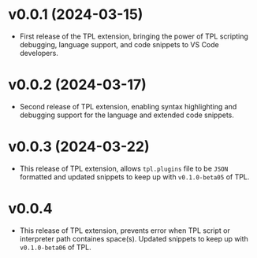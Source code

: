 # v0.0.1 (2024-03-15)

* First release of the TPL extension, bringing the power of TPL scripting debugging, language support, and code snippets to VS Code developers.

# v0.0.2 (2024-03-17)

* Second release of TPL extension, enabling syntax highlighting and debugging support for the language and extended code snippets.

# v0.0.3 (2024-03-22)

* This release of TPL extension, allows `tpl.plugins` file to be `JSON` formatted and updated snippets to keep up with `v0.1.0-beta05` of TPL.

# v0.0.4

* This release of TPL extension, prevents error when TPL script or interpreter path containes space(s). Updated snippets to keep up with `v0.1.0-beta06` of TPL.